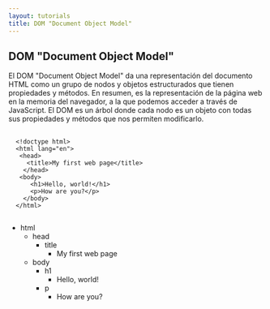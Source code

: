 ```yaml
---
layout: tutorials
title: DOM "Document Object Model"
---
```

<h2 class="tutorials-content__sub-title">DOM "Document Object Model"</h2>

<p class="tutorials-content__text">El DOM "Document Object Model" da una representación del documento HTML como un grupo de nodos y objetos estructurados que tienen propiedades y métodos. En resumen, es la representación de la página web en la memoria del navegador, a la que podemos acceder a través de JavaScript. El DOM es un árbol donde cada nodo es un objeto con todas sus propiedades y métodos que nos permiten modificarlo.</p>

<pre>
  <code class="language-html">
  &#60;!doctype html&#62;
  &#60;html lang="en"&#62;
   &#60;head&#62;
     &#60;title&#62;My first web page&#60;/title&#62;
    &#60;/head&#62;
   &#60;body&#62;
      &#60;h1&#62;Hello, world!&#60;/h1&#62;
      &#60;p&#62;How are you?&#60;/p&#62;
    &#60;/body&#62;
  &#60;/html&#62;
  </code>
</pre>

<ul class="dom-tree">
  <li>
    <span>html</span>
    <ul>
      <li> <!-- start head -->
        <span>head</span>
        <ul>
          <li>
            <span>title</span>
            <ul>
              <li>
                <span>My first web page</span>
              </li>
            </ul>
          </li> <!-- end title -->
        </ul>
      </li> <!-- end head -->
      <li> <!-- start body -->
        <span>body</span>
        <ul>
          <li>
            <span>h1</span>
            <ul>
              <li>
                <span>Hello, world!</span>
              </li>
            </ul>
          </li> <!-- end h1 -->
          <li>
            <span>p</span>
            <ul>
              <li>
                <span>How are you?</span>
              </li>
            </ul>
          </li> <!-- end p -->
        </ul>
      </li> <!-- end body -->
    </ul> 
  </li> <!-- end html -->
</ul>
